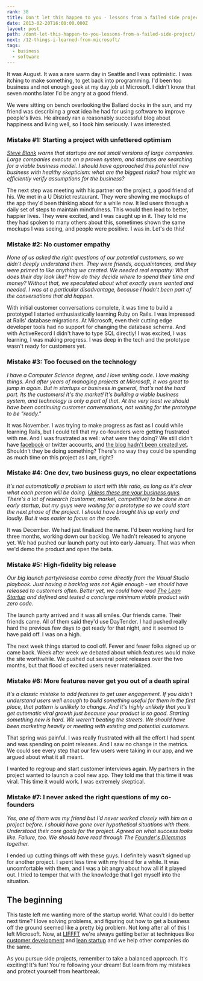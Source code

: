 ```yaml
---
rank: 38
title: Don't let this happen to you - lessons from a failed side project
date: 2013-02-20T16:00:00.000Z
layout: post
path: /dont-let-this-happen-to-you-lessons-from-a-failed-side-project/
next: /12-things-i-learned-from-microsoft/
tags:
  - business
  - software
---
```


It was August. It was a rare warm day in Seattle and I was optimistic. I was itching to make something, to get back into programming. I'd been too business and not enough geek at my day job at Microsoft. I didn't know that seven months later I'd be angry at a good friend.

<div class='fold'></div>

We were sitting on bench overlooking the Ballard docks in the sun, and my friend was describing a great idea he had for using software to improve people's lives. He already ran a reasonably successful blog about happiness and living well, so I took him seriously. I was interested.

### Mistake #1: Starting a project with unfettered optimism

_[Steve Blank](http://steveblank.com/) warns that startups are not small versions of large companies. Large companies execute on a proven system, and startups are searching for a viable business model. I should have approached this potential new business with healthy skepticism: what are the biggest risks? how might we efficiently verify assumptions for the business?_


The next step was meeting with his partner on the project, a good friend of his. We met in a U District restaurant. They were showing me mockups of the app they'd been thinking about for a while now. It led users through a daily set of steps to maintain mindfulness. This would then lead to better, happier lives. They were excited, and I was caught up in it. They told me they had spoken to many others about this, sometimes shown the same mockups I was seeing, and people were positive. I was in. Let's do this!

### Mistake #2: No customer empathy

_None of us asked the right questions of our potential customers, so we didn't deeply understand them. They were friends, acquaintances, and they were primed to like anything we created. We needed real empathy: What does their day look like? How do they decide where to spend their time and money? Without that, we speculated about what exactly users wanted and needed. I was at a particular disadvantage, because I hadn't been part of the conversations that did happen._


With initial customer conversations complete, it was time to build a prototype! I started enthusiastically learning Ruby on Rails. I was impressed at Rails' database migrations. At Microsoft, even their cutting edge developer tools had no support for changing the database schema. And with ActiveRecord I didn't have to type SQL directly! I was excited, I was learning, I was making progress. I was deep in the tech and the prototype wasn't ready for customers yet.

### Mistake #3: Too focused on the technology

_I have a Computer Science degree, and I love writing code. I love making things. And after years of managing projects at Microsoft, it was great to jump in again. But in startups or business in general, that's not the hard part. Its the customers! It's the market! It's building a viable business system, and technology is only a part of that. At the very least we should have been continuing customer conversations, not waiting for the prototype to be "ready."_


It was November. I was trying to make progress as fast as I could while learning Rails, but I could tell that my co-founders were getting frustrated with me. And I was frustrated as well: what were they doing? We still didn't have [facebook](https://www.facebook.com/pages/DayTender/171843729523381) or twitter accounts, and [the blog hadn't been created yet](http://daytender.blogspot.com/). Shouldn't they be doing something? There's no way they could be spending as much time on this project as I am, right?

### Mistake #4: One dev, two business guys, no clear expectations

_It's not automatically a problem to start with this ratio, as long as it's clear what each person will be doing. [Unless these are your business guys](http://www.youtube.com/watch?v=LMmdl4VltD4). There's a lot of research (customer, market, competitive) to be done in an early startup, but my guys were waiting for a prototype so we could start the next phase of the project. I should have brought this up early and loudly. But it was easier to focus on the code._


It was December. We had just finalized the name. I'd been working hard for three months, working down our backlog. We hadn't released to anyone yet. We had pushed our launch party out into early January. That was when we'd demo the product and open the beta.

### Mistake #5: High-fidelity big release

_Our big launch party/release combo came directly from the Visual Studio playbook. Just having a backlog was not Agile enough - we should have released to customers often. Better yet, we could have read [The Lean Startup](http://theleanstartup.com/) and defined and tested a concierge minimum viable product with zero code._

The launch party arrived and it was all smiles. Our friends came. Their friends came. All of them said they'd use DayTender. I had pushed really hard the previous few days to get ready for that night, and it seemed to have paid off. I was on a high.

The next week things started to cool off. Fewer and fewer folks signed up or came back. Week after week we debated about which features would make the site worthwhile. We pushed out several point releases over the two months, but that flood of excited users never materialized.

### Mistake #6: More features never get you out of a death spiral

_It's a classic mistake to add features to get user engagement. If you didn't understand users well enough to build something useful for them in the first place, that pattern is unlikely to change. And it's highly unlikely that you'll get automatic viral growth just because your product is so good. Starting something new is hard. We weren't beating the streets. We should have been marketing heavily or meeting with existing and potential customers._

That spring was painful. I was really frustrated with all the effort I had spent and was spending on point releases. And I saw no change in the metrics. We could see every step that our few users were taking in our app, and we argued about what it all meant.

I wanted to regroup and start customer interviews again. My partners in the project wanted to launch a cool new app. They told me that this time it was viral. This time it would work. I was extremely skeptical.

### Mistake #7: I never asked the right questions of my co-founders

_Yes, one of them was my friend but I'd never worked closely with him on a project before. I should have gone over hypothetical situations with them. Understood their core goals for the project. Agreed on what success looks like. Failure, too. We should have read through The [Founder's Dilemmas](http://www.amazon.com/Founders-Dilemmas-Anticipating-Foundation-Entrepreneurship/dp/0691149135) together._

I ended up cutting things off with these guys. I definitely wasn't signed up for another project. I spent less time with my friend for a while. It was uncomfortable with them, and I was a bit angry about how all if it played out. I tried to temper that with the knowledge that I got myself into the situation.

## The beginning

This taste left me wanting more of the startup world. What could I do better next time? I love solving problems, and figuring out how to get a business off the ground seemed like a pretty big problem. Not long after all of this I left Microsoft. Now, at [LIFFFT](https://www.liffft.com/) we're always getting better at techniques like [customer development](http://steveblank.com/category/customer-development/) and [lean startup](http://en.wikipedia.org/wiki/Lean_Startup) and we help other companies do the same.

As you pursue side projects, remember to take a balanced approach. It's exciting! It's fun! You're following your dream! But learn from my mistakes and protect yourself from heartbreak.
